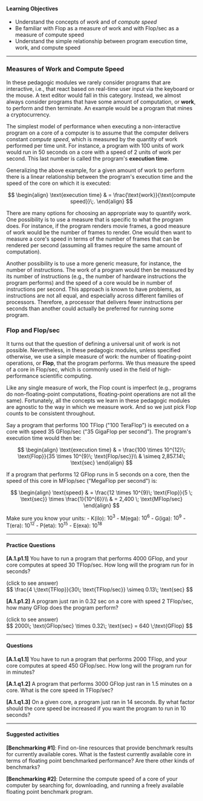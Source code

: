 
#### Learning Objectives

- Understand the concepts of *work* and of *compute speed*
- Be familiar with Flop as a measure of work and with Flop/sec
  as a measure of compute speed
- Understand the simple relationship between program execution time, 
  work, and compute speed

---

### Measures of Work and Compute Speed

In these pedagogic modules we rarely consider programs that are
interactive, i.e., that react based on real-time user input via the
keyboard or the mouse. A text editor would fall in this category. Instead,
we almost always consider programs that have some amount of computation,
or **work**, to perform and then terminate. An example would be a program
that mines a cryptocurrency.

The simplest model of performance when executing a non-interactive program
on a core of a computer is to assume that the computer delivers constant
*compute speed*, which is measured by the quantity of work performed per
time unit. For instance, a program with 100 units of work would run in 50
seconds on a core with a speed of 2 units of work per second.
This last number is called the program's **execution time**.

Generalizing the above example, for a given amount of work to
perform there is a linear relationship between the program's execution
time and the speed of the core on which it is executed:

$$
\begin{align}
\text{execution time} & = \frac{\text{work}}{\text{compute speed}}\;.
\end{align}     
$$

There are many options for choosing an appropriate way to quantify work.
One possibility is to use a measure that is specific to what the program
does. For instance, if the program renders movie frames, a good measure of
work would be the number of frames to render.  One would then want to measure a
core's speed in terms of the number of frames that can be rendered per second
(assuming all frames require the same amount of computation). 

Another possibility is to use a more generic measure, for instance, the
number of instructions.  The work of a program would then be measured by
its number of instructions (e.g., the number of hardware instructions the
program performs) and the speed of a core would be in number of
instructions per second. This approach is known to have problems, as
instructions are not all equal, and especially across different families of
processors. Therefore, a processor that delivers fewer instructions per
seconds than another could actually be preferred for running some program.

### Flop and Flop/sec

It turns out that the question of defining a universal unit of work is
not possible. 
Nevertheless, in these pedagogic modules, unless specified
otherwise, we use a simple measure of work: the number of floating-point
operations, or **Flop**, that the program performs.  We thus measure the
speed of a core in Flop/sec, which is commonly used in the field of
high-performance scientific computing.

Like any single measure of work, the Flop count is imperfect (e.g.,
programs do non-floating-point computations, floating-point operations are
not all the same).  Fortunately, all the concepts we learn in these
pedagogic modules are agnostic to the way in which we measure work. And so
we just pick Flop counts to be consistent throughout.

Say a program that performs 100 TFlop ("100 TeraFlop") is executed 
on a core with speed 35 GFlop/sec ("35 GigaFlop per second"). The
program's execution time would then be:

$$
\begin{align}
 \text{execution time} & = \frac{100 \times 10^{12}\; \text{Flop}}{35 \times 10^{9}\; \text{Flop/sec}}\\
   & \simeq 2,857.14\; \text{sec}
\end{align}
$$  

If a program that performs 12 GFlop runs in 5 seconds on a core, then the 
speed of this core in MFlop/sec ("MegaFlop per second") is:

$$
\begin{align}
 \text{speed} & = \frac{12 \times 10^{9}\; \text{Flop}}{5 \; \text{sec}} \times \frac{1}{10^{6}}\\
       & = 2,400 \; \text{MFlop/sec}
\end{align}
$$  

Make sure you know your units:
    - K(ilo): $10^3$
    - M(ega): $10^6$
    - G(iga): $10^9$
    - T(era): $10^12$
    - P(eta): $10^15$
    - E(exa): $10^18$

---

#### Practice Questions


**[A.1.p1.1]** You have to run a program that performs 4000 GFlop, and your
core computes at speed 30 TFlop/sec. How long will the program run for in seconds?

<div class="ui accordion fluid">
  <div class="title">
    <i class="dropdown icon"></i>
    (click to see answer)
  </div>
  <div markdown="1" class="ui segment content">
   $$ \frac{4 \;\text{TFlop}}{30\; \text{TFlop/sec}} \simeq 0.13\; \text{sec} $$
  </div>
</div>

<p> </p>

**[A.1.p1.2]** A program just ran in 0.32 sec on a core with speed 2 TFlop/sec, 
how many GFlop does the program perform?

<div class="ui accordion fluid">
  <div class=" title">
    <i class="dropdown icon"></i>
    (click to see answer)
  </div>
  <div markdown="1" class="ui segment content">
   $$ 2000\; \text{GFlop/sec} \times 0.32\; \text{sec} = 640 \;\text{GFlop} $$
  </div>
</div>

---

#### Questions

**[A.1.q1.1]** You have to run a program that performs 2000 TFlop, and your
core computes at speed 450 GFlop/sec. How long will the program run for in minutes?

**[A.1.q1.2]** A program that performs 3000 GFlop just ran in 1.5 minutes on a core. 
What is the core speed in TFlop/sec? 

**[A.1.q1.3]** On a given core, a program just ran in 14 seconds. By what factor 
should the core speed be increased if you want the program to run in 10 seconds?

---
#### Suggested activities

**[Benchmarking  #1]**: Find on-line resources that provide benchmark results for currently available cores. What is the fastest currently available core in terms of floating point benchmarked performance?  Are there other kinds of benchmarks? 

**[Benchmarking #2]**: Determine the compute speed of a core of your computer by searching for, downloading, and running a freely available floating point benchmark program.

